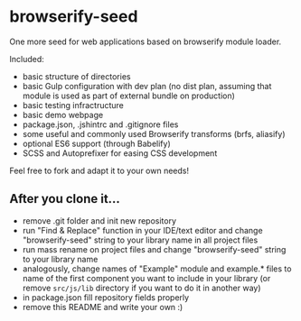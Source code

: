 browserify-seed
===============

One more seed for web applications based on browserify module loader.

Included:
 * basic structure of directories
 * basic Gulp configuration with dev plan (no dist plan, assuming that module is used as part of external bundle on production)
 * basic testing infractructure
 * basic demo webpage
 * package.json, .jshintrc and .gitignore files
 * some useful and commonly used Browserify transforms (brfs, aliasify)
 * optional ES6 support (through Babelify)
 * SCSS and Autoprefixer for easing CSS development

Feel free to fork and adapt it to your own needs!


## After you clone it... ##
 * remove .git folder and init new repository
 * run "Find & Replace" function in your IDE/text editor and change "browserify-seed" string to your library name in all project files
 * run mass rename on project files and change "browserify-seed" string to your library name
 * analogously, change names of "Example" module and example.* files to name of the first component you want to include in your library (or remove `src/js/lib` directory if you want to do it in another way)
 * in package.json fill repository fields properly
 * remove this README and write your own :)

